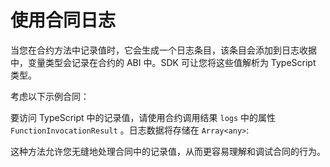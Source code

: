 # 使用合同日志

当您在合约方法中记录值时，它会生成一个日志条目，该条目会添加到日志收据中，变量类型会记录在合约的 ABI 中。SDK 可让您将这些值解析为 TypeScript 类型。

考虑以下示例合同：

<!-- <<< ../../docs-snippets/test/fixtures/forc-projects/log-values/src/main.sw#log-1{rust:line-numbers} -->

要访问 TypeScript 中的记录值，请使用合约调用结果 `logs` 中的属性 `FunctionInvocationResult` 。日志数据将存储在 `Array<any>`:

<!-- <<< ../../docs-snippets/src/guide/contracts/logs.test.ts#log-2{ts:line-numbers} -->

这种方法允许您无缝地处理合同中的记录值，从而更容易理解和调试合同的行为。
